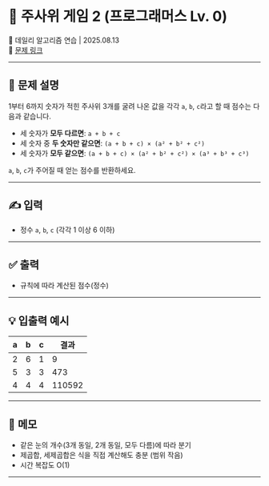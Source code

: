 # 📘 주사위 게임 2 (프로그래머스 Lv. 0)

📅 데일리 알고리즘 연습 | 2025.08.13  
🔗 [문제 링크](https://school.programmers.co.kr/learn/courses/30/lessons/181930)

---

## 📌 문제 설명

1부터 6까지 숫자가 적힌 주사위 3개를 굴려 나온 값을 각각 `a`, `b`, `c`라고 할 때 점수는 다음과 같습니다.

- 세 숫자가 **모두 다르면**: `a + b + c`  
- 세 숫자 중 **두 숫자만 같으면**: `(a + b + c) × (a² + b² + c²)`  
- 세 숫자가 **모두 같으면**: `(a + b + c) × (a² + b² + c²) × (a³ + b³ + c³)`

`a`, `b`, `c`가 주어질 때 얻는 점수를 반환하세요.

---

## ✍️ 입력

- 정수 `a`, `b`, `c` (각각 1 이상 6 이하)

---

## ✅ 출력

- 규칙에 따라 계산된 점수(정수)

---

## 💡 입출력 예시

| a | b | c | 결과   |
|---|---|---|--------|
| 2 | 6 | 1 | 9      |
| 5 | 3 | 3 | 473    |
| 4 | 4 | 4 | 110592 |

---

## 📝 메모

- 같은 눈의 개수(3개 동일, 2개 동일, 모두 다름)에 따라 분기  
- 제곱합, 세제곱합은 식을 직접 계산해도 충분 (범위 작음)  
- 시간 복잡도 O(1)

---